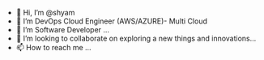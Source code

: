 - 👋 Hi, I’m @shyam
- 👀 I’m DevOps Cloud Engineer (AWS/AZURE)- Multi Cloud 
- 🌱 I’m Software Developer ...
- 💞️ I’m looking to collaborate on exploring a new things and innovations...
- 📫 How to reach me ...

<!---
shyam-repo/shyam-repo is a ✨ special ✨ repository because its `README.md` (this file) appears on your GitHub profile.
You can click the Preview link to take a look at your changes.
--->
